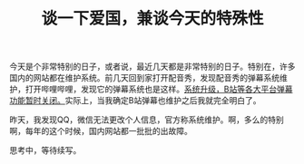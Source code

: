 ﻿---
title: 谈一下爱国，兼谈今天的特殊性
layout: post
category: [杂七杂八]
---

今天是个非常特别的日子，或者说，最近几天都是非常特别的日子。特别在，许多国内的网站都在维护系统。前几天回到家打开配音秀，发现配音秀的弹幕系统维护，打开哔哩哔哩，发现它的弹幕系统也是这样。[系统升级，B站等各大平台弹幕功能暂时关闭。](https://www.bilibili.com/read/cv2777373/)实际上，当我确定B站弹幕也维护之后我就完全明白了。

昨天，我发现QQ，微信无法更改个人信息，官方称系统维护。啊，多么的特别啊，每年的这个时候，国内网站都一批批的出故障。

思考中，等待续写。



